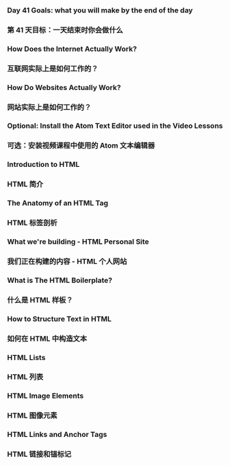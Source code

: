 ### Day 41 Goals: what you will make by the end of the day
### 第 41 天目标：一天结束时你会做什么

### How Does the Internet Actually Work?
### 互联网实际上是如何工作的？

### How Do Websites Actually Work?
### 网站实际上是如何工作的？

### Optional: Install the Atom Text Editor used in the Video Lessons
### 可选：安装视频课程中使用的 Atom 文本编辑器

### Introduction to HTML
### HTML 简介

### The Anatomy of an HTML Tag
### HTML 标签剖析

### What we're building - HTML Personal Site
### 我们正在构建的内容 - HTML 个人网站

### What is The HTML Boilerplate?
### 什么是 HTML 样板？

### How to Structure Text in HTML
### 如何在 HTML 中构造文本

### HTML Lists
### HTML 列表

### HTML Image Elements
### HTML 图像元素

### HTML Links and Anchor Tags
### HTML 链接和锚标记
